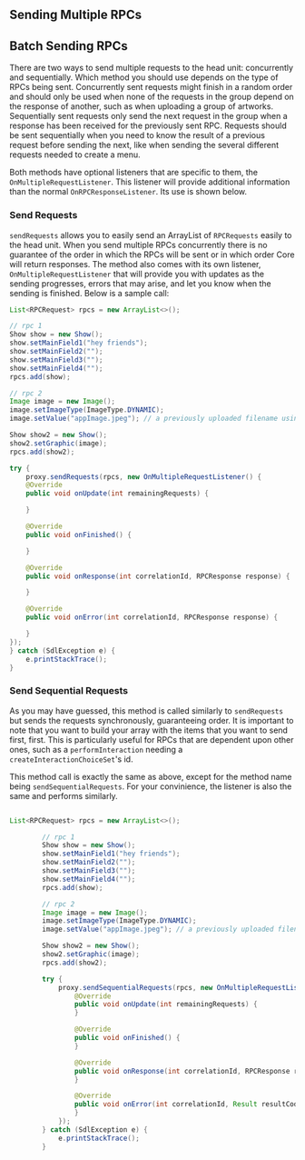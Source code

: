 ## Sending Multiple RPCs

## Batch Sending RPCs
There are two ways to send multiple requests to the head unit: concurrently and sequentially. Which method you should use depends on the type of RPCs being sent. Concurrently sent requests might finish in a random order and should only be used when none of the requests in the group depend on the response of another, such as when uploading a group of artworks. Sequentially sent requests only send the next request in the group when a response has been received for the previously sent RPC. Requests should be sent sequentially when you need to know the result of a previous request before sending the next, like when sending the several different requests needed to create a menu.

Both methods have optional listeners that are specific to them, the `OnMultipleRequestListener`. This listener will provide additional information than the normal `OnRPCResponseListener`. Its use is shown below.

### Send Requests

`sendRequests` allows you to easily send an ArrayList of `RPCRequests` easily to the head unit. When you send multiple RPCs concurrently there is no guarantee of the order in which the RPCs will be sent or in which order Core will return responses. The method also comes with its own listener, `OnMultipleRequestListener` that will provide you with updates as the sending progresses, errors that may arise, and let you know when the sending is finished. Below is a sample call:

```java
List<RPCRequest> rpcs = new ArrayList<>();

// rpc 1
Show show = new Show();
show.setMainField1("hey friends");
show.setMainField2("");
show.setMainField3("");
show.setMainField4("");
rpcs.add(show);

// rpc 2
Image image = new Image();
image.setImageType(ImageType.DYNAMIC);
image.setValue("appImage.jpeg"); // a previously uploaded filename using PutFile RPC

Show show2 = new Show();
show2.setGraphic(image);
rpcs.add(show2);

try {
	proxy.sendRequests(rpcs, new OnMultipleRequestListener() {
	@Override
	public void onUpdate(int remainingRequests) {

	}

	@Override
	public void onFinished() {

	}

	@Override
	public void onResponse(int correlationId, RPCResponse response) {

	}

	@Override
	public void onError(int correlationId, RPCResponse response) {

	}
});
} catch (SdlException e) {
	e.printStackTrace();
}
```

### Send Sequential Requests

As you may have guessed, this method is called similarly to `sendRequests` but sends the requests synchronously, guaranteeing order. It is important to note that you want to build your array with the items that you want to send first, first. This is particularly useful for RPCs that are dependent upon other ones, such as a `performInteraction` needing a `createInteractionChoiceSet`'s id. 

This method call is exactly the same as above, except for the method name being `sendSequentialRequests`. For your convinience, the listener is also the same and performs similarly. 

```java

List<RPCRequest> rpcs = new ArrayList<>();

    	// rpc 1
		Show show = new Show();
		show.setMainField1("hey friends");
		show.setMainField2("");
		show.setMainField3("");
		show.setMainField4("");
		rpcs.add(show);

		// rpc 2
		Image image = new Image();
		image.setImageType(ImageType.DYNAMIC);
		image.setValue("appImage.jpeg"); // a previously uploaded filename using PutFile RPC

		Show show2 = new Show();
		show2.setGraphic(image);
		rpcs.add(show2);

		try {
			proxy.sendSequentialRequests(rpcs, new OnMultipleRequestListener() {
				@Override
				public void onUpdate(int remainingRequests) {
				}

				@Override
				public void onFinished() {
				}

				@Override
				public void onResponse(int correlationId, RPCResponse response) {
				}

				@Override
				public void onError(int correlationId, Result resultCode, String info) {
				}
			});
		} catch (SdlException e) {
			e.printStackTrace();
		}
```

